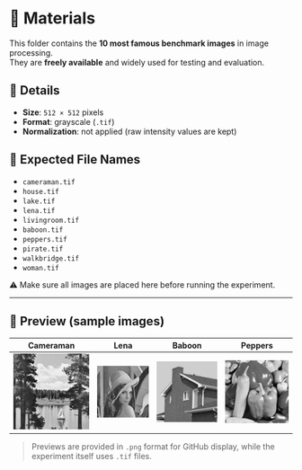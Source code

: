 # 📂 Materials

This folder contains the **10 most famous benchmark images** in image processing.  
They are **freely available** and widely used for testing and evaluation.

## 📌 Details
- **Size**: `512 × 512` pixels  
- **Format**: grayscale (`.tif`)  
- **Normalization**: not applied (raw intensity values are kept)  

## 📑 Expected File Names
- `cameraman.tif`  
- `house.tif`  
- `lake.tif`  
- `lena.tif`  
- `livingroom.tif`  
- `baboon.tif`  
- `peppers.tif`  
- `pirate.tif`  
- `walkbridge.tif`  
- `woman.tif`  

⚠️ Make sure all images are placed here before running the experiment.

---

## 👀 Preview (sample images)

| Cameraman | Lena | Baboon | Peppers |
|-----------|------|--------|---------|
| ![lake](lake.JPG) | ![lena](lena.JPG) | ![house](house.JPG) | ![peppers](peppers.JPG) |

> Previews are provided in `.png` format for GitHub display, while the experiment itself uses `.tif` files.
